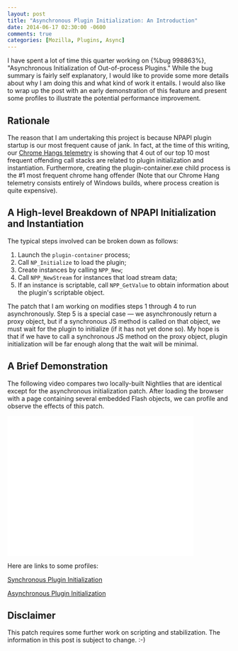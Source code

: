 ```yaml
---
layout: post
title: "Asynchronous Plugin Initialization: An Introduction"
date: 2014-06-17 02:30:00 -0600
comments: true
categories: [Mozilla, Plugins, Async]
---
```

I have spent a lot of time this quarter working on {%bug 998863%}, "Asynchronous 
Initialization of Out-of-process Plugins." While the bug summary is fairly self 
explanatory, I would like to provide some more details about why I am doing this 
and what kind of work it entails. I would also like to wrap up the post with an 
early demonstration of this feature and present some profiles to illustrate the 
potential performance improvement.

Rationale
---------

The reason that I am undertaking this project is because NPAPI plugin startup 
is our most frequent cause of jank. In fact, at the time of this writing, our 
[Chrome Hangs telemetry](http://telemetry.mozilla.org/chromehangs/) is showing 
that 4 out of our top 10 most frequent offending call stacks are related to 
plugin initialization and instantiation. Furthermore, creating the 
plugin-container.exe child process is the #1 most frequent chrome hang offender 
(Note that our Chrome Hang telemetry consists entirely of Windows builds, where
process creation is quite expensive).

A High-level Breakdown of NPAPI Initialization and Instantiation
----------------------------------------------------------------

The typical steps involved can be broken down as follows:

1. Launch the `plugin-container` process;
2. Call `NP_Initialize` to load the plugin;
3. Create instances by calling `NPP_New`;
4. Call `NPP_NewStream` for instances that load stream data;
5. If an instance is scriptable, call `NPP_GetValue` to obtain information 
about the plugin's scriptable object.

The patch that I am working on modifies steps 1 through 4 to run asynchronously.
Step 5 is a special case &mdash; we asynchronously return a proxy object, but if a 
synchronous JS method is called on that object, we must wait for the plugin to 
initialize (if it has not yet done so). My hope is that if we have to call a 
synchronous JS method on the proxy object, plugin initialization will be far 
enough along that the wait will be minimal.

A Brief Demonstration
---------------------

The following video compares two locally-built Nightlies that are identical 
except for the asynchronous initialization patch. After loading the browser 
with a page containing several embedded Flash objects, we can profile and 
observe the effects of this patch.

<iframe width="420" height="315" src="//www.youtube-nocookie.com/embed/HZ8Z2Drv8uI?rel-0" frameborder="0" allowfullscreen></iframe>

Here are links to some profiles:

[Synchronous Plugin Initialization](http://people.mozilla.org/~bgirard/cleopatra/#report=a5a96119742fa75b64ab7d12566eede68468ef3c)

[Asynchronous Plugin Initialization](http://people.mozilla.org/~bgirard/cleopatra/#report=282e372d3357316307c182607f26c00f4f41011e)

Disclaimer
----------

This patch requires some further work on scripting and stabilization. The 
information in this post is subject to change. :-)


